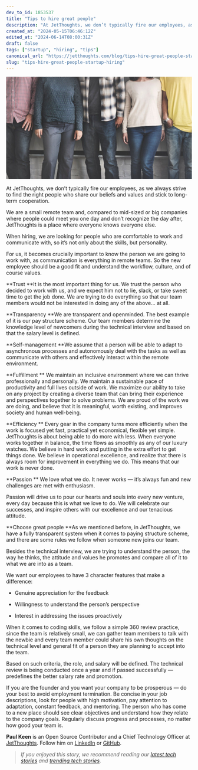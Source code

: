 ```yaml
---
dev_to_id: 1853537
title: "Tips to hire great people"
description: "At JetThoughts, we don’t typically fire our employees, as we always strive to find the right people..."
created_at: "2024-05-15T06:46:12Z"
edited_at: "2024-06-14T08:00:31Z"
draft: false
tags: ["startup", "hiring", "tips"]
canonical_url: "https://jetthoughts.com/blog/tips-hire-great-people-startup-hiring/"
slug: "tips-hire-great-people-startup-hiring"
---
```

![Photo by [rawpixel](https://unsplash.com/photos/v1VB91uuyaE?utm_source=unsplash&utm_medium=referral&utm_content=creditCopyText) on [Unsplash](https://unsplash.com/search/photos/people?utm_source=unsplash&utm_medium=referral&utm_content=creditCopyText)](https://raw.githubusercontent.com/jetthoughts/jetthoughts.github.io/master/static/assets/img/blog/tips-hire-great-people-startup-hiring/file_0.jpeg)

At JetThoughts, we don’t typically fire our employees, as we always strive to find the right people who share our beliefs and values and stick to long-term cooperation.

We are a small remote team and, compared to mid-sized or big companies where people could meet you one day and don’t recognize the day after, JetThoughts is a place where everyone knows everyone else.

When hiring, we are looking for people who are comfortable to work and communicate with, so it’s not only about the skills, but personality.

For us, it becomes crucially important to know the person we are going to work with, as communication is everything in remote teams. So the new employee should be a good fit and understand the workflow, culture, and of course values.

**Trust
**It is the most important thing for us. We trust the person who decided to work with us, and we expect him not to lie, slack, or take sweet time to get the job done. We are trying to do everything so that our team members would not be interested in doing any of the above… at all.

**Transparency
**We are transparent and openminded. The best example of it is our pay structure scheme. Our team members determine the knowledge level of newcomers during the technical interview and based on that the salary level is defined.

**Self-management
**We assume that a person will be able to adapt to asynchronous processes and autonomously deal with the tasks as well as communicate with others and effectively interact within the remote environment.

**Fulfillment **
We maintain an inclusive environment where we can thrive professionally and personally. We maintain a sustainable pace of productivity and full lives outside of work. We maximize our ability to take on any project by creating a diverse team that can bring their experience and perspectives together to solve problems. We are proud of the work we are doing, and believe that it is meaningful, worth existing, and improves society and human well-being.

**Efficiency **
Every gear in the company turns more efficiently when the work is focused yet fast, practical yet economical, flexible yet simple. JetThoughts is about being able to do more with less. When everyone works together in balance, the time flows as smoothly as any of our luxury watches. We believe in hard work and putting in the extra effort to get things done. We believe in operational excellence, and realize that there is always room for improvement in everything we do. This means that our work is never done.

**Passion **
We love what we do. It never works — it’s always fun and new challenges are met with enthusiasm.

Passion will drive us to pour our hearts and souls into every new venture, every day because this is what we love to do. We will celebrate our successes, and inspire others with our excellence and our tenacious attitude.

**Choose great people
**As we mentioned before, in JetThoughts, we have a fully transparent system when it comes to paying structure scheme, and there are some rules we follow when someone new joins our team.

Besides the technical interview, we are trying to understand the person, the way he thinks, the attitude and values he promotes and compare all of it to what we are into as a team.

We want our employees to have 3 character features that make a difference:

* Genuine appreciation for the feedback

* Willingness to understand the person’s perspective

* Interest in addressing the issues proactively

When it comes to coding skills, we follow a simple 360 review practice, since the team is relatively small, we can gather team members to talk with the newbie and every team member could share his own thoughts on the technical level and general fit of a person they are planning to accept into the team.

Based on such criteria, the role, and salary will be defined. The technical review is being conducted once a year and if passed successfully — predefines the better salary rate and promotion.

If you are the founder and you want your company to be prosperous — do your best to avoid employment termination. Be concise in your job descriptions, look for people with high motivation, pay attention to adaptation, constant feedback, and mentoring. The person who has come to a new place should see clear objectives and understand how they relate to the company goals. Regularly discuss progress and processes, no matter how good your team is.

**Paul Keen** is an Open Source Contributor and a Chief Technology Officer at [JetThoughts](https://www.jetthoughts.com). Follow him on [LinkedIn](https://www.linkedin.com/in/paul-keen/) or [GitHub](https://github.com/pftg).
>  *If you enjoyed this story, we recommend reading our [latest tech stories](https://jtway.co/latest) and [trending tech stories](https://jtway.co/trending).*
